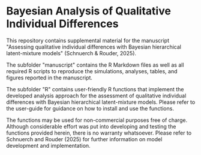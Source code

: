 # Bayesian Analysis of Qualitative Individual Differences

This repository contains supplemental material for the manuscript "Assessing qualitative individual differences with Bayesian hierarchical latent-mixture models" (Schnuerch & Rouder, 2025). 

The subfolder "manuscript" contains the R Markdown files as well as all required R scripts to reproduce the simulations, analyses, tables, and figures reported in the manuscript. 

The subfolder "R" contains user-friendly R functions that implement the developed analysis approach for the assessment of qualitative individual differences with Bayesian hierarchical latent-mixture models. Please refer to the user-guide for guidance on how to install and use the functions. 

The functions may be used for non-commercial purposes free of charge. Although considerable effort was put into developing and testing the functions provided herein, there is no warranty whatsoever. Please refer to Schnuerch and Rouder (2025) for further information on model development and implementation.
